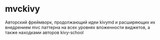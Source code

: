 # mvckivy
Авторский фреймворк, продолжающий идеи kivymd и расширяющих их внедрением mvc паттерна на всех уровнях вложенности виджетов, а также находками авторов kivy-school
